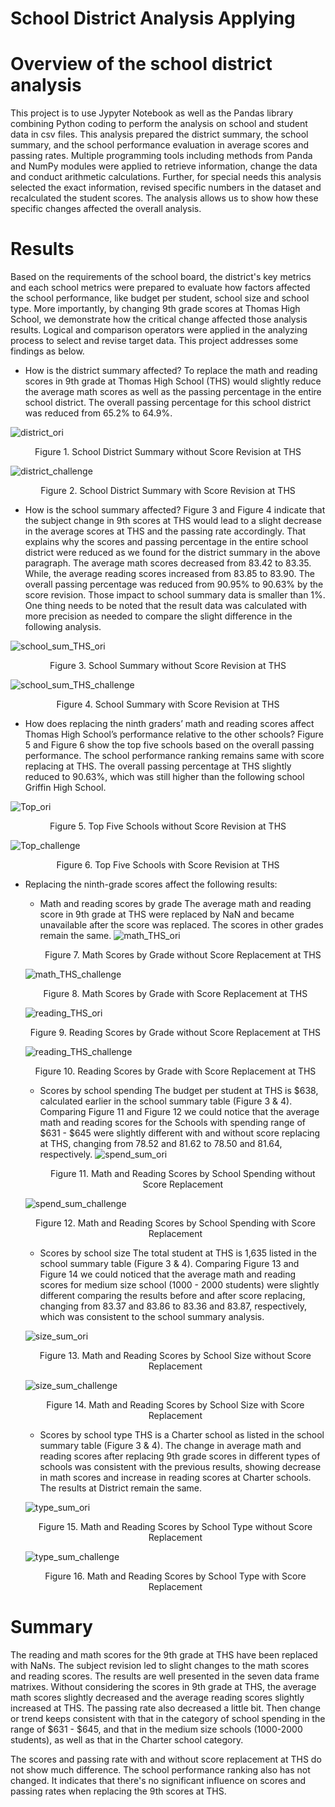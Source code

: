 # School District Analysis Applying 

# Overview of the school district analysis 
This project is to use Jypyter Notebook as well as the Pandas library combining Python coding to perform the analysis on school and student data in csv files. This analysis prepared the district summary, the school summary, and the school performance evaluation in average scores and passing rates. Multiple programming tools including methods from Panda and NumPy modules were applied to retrieve information, change the data and conduct arithmetic calculations. Further, for special needs this analysis selected the exact information, revised specific numbers in the dataset and recalculated the student scores. The analysis allows us to show how these specific changes affected the overall analysis.

# Results
Based on the requirements of the school board, the district's key metrics and each school metrics were prepared to evaluate how factors affected the school performance, like budget per student, school size and school type. More importantly,  by changing 9th grade scores at Thomas High School, we demonstrate how the critical change affected those analysis results. Logical and comparison operators were applied in the analyzing process to select and revise target data. This project addresses some findings as below.

- How is the district summary affected?
To replace the math and reading scores in 9th grade at Thomas High School (THS) would slightly reduce the average math scores as well as the passing percentage in the entire school district. The overall passing percentage for this school district was reduced from 65.2% to 64.9%.

![district_ori](https://github.com/hankai26/School_District_Analysis/blob/main/Resources/district_original.png)<p align="center">Figure 1. School District Summary without Score Revision at THS</p>


![district_challenge](https://github.com/hankai26/School_District_Analysis/blob/main/Resources/district_challenge.png)<p align="center">Figure 2. School District Summary with Score Revision at THS</p>


- How is the school summary affected?
Figure 3 and Figure 4 indicate that the subject change in 9th scores at THS would lead to a slight decrease in the average scores at THS and the passing rate accordingly. That explains why the scores and passing percentage in the entire school district were reduced as we found for the district summary in the above paragraph. The average math scores decreased from 83.42 to 83.35. While, the average reading scores increased from 83.85 to 83.90. The overall passing percentage was reduced from 90.95% to 90.63% by the score revision. Those impact to school summary data is smaller than 1%. One thing needs to be noted that the result data was calculated with more precision as needed to compare the slight difference in the following analysis.

![school_sum_THS_ori](https://github.com/hankai26/School_District_Analysis/blob/main/Resources/school_sum_THS_original.png)<p align="center">Figure 3. School Summary without Score Revision at THS</p>


![school_sum_THS_challenge](https://github.com/hankai26/School_District_Analysis/blob/main/Resources/school_sum_THS_challenge.png)<p align="center">Figure 4. School Summary with Score Revision at THS</p>


- How does replacing the ninth graders’ math and reading scores affect Thomas High School’s performance relative to the other schools?
Figure 5 and Figure 6 show the top five schools based on the overall passing performance. The school performance ranking remains same with score replacing at THS. The overall passing percentage at THS slightly reduced to 90.63%, which was still higher than the following school Griffin High School.

![Top_ori](https://github.com/hankai26/School_District_Analysis/blob/main/Resources/TopSchools_original.png)<p align="center">Figure 5. Top Five Schools without Score Revision at THS</p>

![Top_challenge](https://github.com/hankai26/School_District_Analysis/blob/main/Resources/TopSchools_challenge.png)<p align="center">Figure 6. Top Five Schools with Score Revision at THS</p>

- Replacing the ninth-grade scores affect the following results:
    - Math and reading scores by grade
    The average math and reading score in 9th grade at THS were replaced by NaN and became unavailable after the score was replaced. The scores in other grades remain the same.
    ![math_THS_ori](https://github.com/hankai26/School_District_Analysis/blob/main/Resources/math_THS_original.png)<p align="center">Figure 7. Math Scores by Grade without Score Replacement at THS</p>

    ![math_THS_challenge](https://github.com/hankai26/School_District_Analysis/blob/main/Resources/math_THS_challenge.png)<p align="center">Figure 8. Math Scores by Grade with Score Replacement at THS</p>

    ![reading_THS_ori](https://github.com/hankai26/School_District_Analysis/blob/main/Resources/reading_THS_original.png)<p align="center">Figure 9. Reading Scores by Grade without Score Replacement at THS</p>

    ![reading_THS_challenge](https://github.com/hankai26/School_District_Analysis/blob/main/Resources/reading_THS_challenge.png)<p align="center">Figure 10. Reading Scores by Grade with Score Replacement at THS</p>
    
    - Scores by school spending
    The budget per student at THS is $638, calculated earlier in the school summary table (Figure 3 & 4). Comparing Figure 11 and Figure 12 we could notice that the average math and reading scores for the Schools with spending range of $631 - $645 were slightly different with and without score replacing at THS, changing from 78.52 and 81.62 to 78.50 and 81.64, respectively.
    ![spend_sum_ori](https://github.com/hankai26/School_District_Analysis/blob/main/Resources/spending_sum_original.png)<p align="center">Figure 11. Math and Reading Scores by School Spending without Score Replacement</p>

    ![spend_sum_challenge](https://github.com/hankai26/School_District_Analysis/blob/main/Resources/spending_sum_challenge.png)<p align="center">Figure 12. Math and Reading Scores by School Spending with Score Replacement</p>

    - Scores by school size
    The total student at THS is 1,635 listed in the school summary table (Figure 3 & 4). Comparing Figure 13 and Figure 14 we could noticed that the average math and reading scores for medium size school (1000 - 2000 students) were slightly different comparing the results before and after score replacing, changing from 83.37 and 83.86 to 83.36 and 83.87, respectively, which was consistent to the school summary analysis.
    
    ![size_sum_ori](https://github.com/hankai26/School_District_Analysis/blob/main/Resources/size_sum_original.png)<p align="center">Figure 13. Math and Reading Scores by School Size without Score Replacement</p>

    ![size_sum_challenge](https://github.com/hankai26/School_District_Analysis/blob/main/Resources/size_sum_challenge.png)<p align="center">Figure 14. Math and Reading Scores by School Size with Score Replacement</p>

    
    - Scores by school type
    THS is a Charter school as listed in the school summary table (Figure 3 & 4). The change in average math and reading scores after replacing 9th grade scores in different types of schools was consistent with the previous results, showing decrease in math scores and increase in reading scores at Charter schools. The results at District remain the same.

    ![type_sum_ori](https://github.com/hankai26/School_District_Analysis/blob/main/Resources/type_sum_ori.png)<p align="center">Figure 15. Math and Reading Scores by School Type without Score Replacement</p>

    ![type_sum_challenge](https://github.com/hankai26/School_District_Analysis/blob/main/Resources/type_sum_challenge.png)<p align="center">Figure 16. Math and Reading Scores by School Type with Score Replacement</p>


# Summary

The reading and math scores for the 9th grade at THS have been replaced with NaNs. The subject revision led to slight changes to the math scores and reading scores. The results are well presented in the seven data frame matrixes. Without considering the scores in 9th grade at THS, the average math scores slightly decreased and the average reading scores slightly increased at THS. The passing rate also decreased a little bit. Then change or trend keeps consistent with that in the category of school spending in the range of $631 - $645, and that in the medium size schools (1000-2000 students), as well as that in the Charter school category.

The scores and passing rate with and without score replacement at THS do not show much difference. The school performance ranking also has not changed. It indicates that there's no significant influence on scores and passing rates when replacing the 9th scores at THS.
